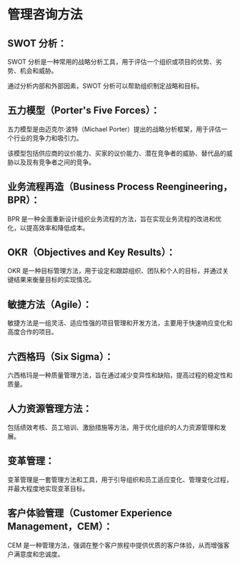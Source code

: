 # 管理咨询方法

## SWOT 分析： 

SWOT 分析是一种常用的战略分析工具，用于评估一个组织或项目的优势、劣势、机会和威胁。

通过分析内部和外部因素，SWOT 分析可以帮助组织制定战略和目标。

## 五力模型（Porter's Five Forces）： 

五力模型是由迈克尔·波特（Michael Porter）提出的战略分析框架，用于评估一个行业的竞争力和吸引力。

该模型包括供应商的议价能力、买家的议价能力、潜在竞争者的威胁、替代品的威胁以及现有竞争者之间的竞争。

## 业务流程再造（Business Process Reengineering，BPR）： 

BPR 是一种全面重新设计组织业务流程的方法，旨在实现业务流程的改进和优化，以提高效率和降低成本。

## OKR（Objectives and Key Results）： 

OKR 是一种目标管理方法，用于设定和跟踪组织、团队和个人的目标，并通过关键结果来衡量目标的实现情况。

## 敏捷方法（Agile）： 

敏捷方法是一组灵活、适应性强的项目管理和开发方法，主要用于快速响应变化和高度合作的项目。

## 六西格玛（Six Sigma）： 

六西格玛是一种质量管理方法，旨在通过减少变异性和缺陷，提高过程的稳定性和质量。

## 人力资源管理方法： 

包括绩效考核、员工培训、激励措施等方法，用于优化组织的人力资源管理和发展。

## 变革管理： 

变革管理是一套管理方法和工具，用于引导组织和员工适应变化、管理变化过程，并最大程度地实现变革目标。

## 客户体验管理（Customer Experience Management，CEM）： 

CEM 是一种管理方法，强调在整个客户旅程中提供优质的客户体验，从而增强客户满意度和忠诚度。